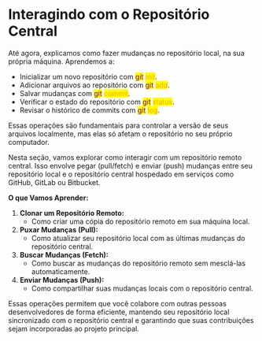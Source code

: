# Interagindo com o Repositório Central

Até agora, explicamos como fazer mudanças no repositório local, na sua própria máquina. Aprendemos a:

* Inicializar um novo repositório com <mark style="color:purple;">git</mark> <mark style="color:orange;">init</mark>.
* Adicionar arquivos ao repositório com <mark style="color:purple;">git</mark> <mark style="color:orange;">add</mark>.
* Salvar mudanças com <mark style="color:purple;">git</mark> <mark style="color:orange;">commit</mark>.
* Verificar o estado do repositório com <mark style="color:purple;">git</mark> <mark style="color:orange;">status</mark>.
* Revisar o histórico de commits com <mark style="color:purple;">git</mark> <mark style="color:orange;">log</mark>.

Essas operações são fundamentais para controlar a versão de seus arquivos localmente, mas elas só afetam o repositório no seu próprio computador.

Nesta seção, vamos explorar como interagir com um repositório remoto central. Isso envolve pegar (pull/fetch) e enviar (push) mudanças entre seu repositório local e o repositório central hospedado em serviços como GitHub, GitLab ou Bitbucket.

**O que Vamos Aprender:**

1. **Clonar um Repositório Remoto:**
   * Como criar uma cópia do repositório remoto em sua máquina local.
2. **Puxar Mudanças (Pull):**
   * Como atualizar seu repositório local com as últimas mudanças do repositório central.
3. **Buscar Mudanças (Fetch):**
   * Como buscar as mudanças do repositório remoto sem mesclá-las automaticamente.
4. **Enviar Mudanças (Push):**
   * Como compartilhar suas mudanças locais com o repositório central.

Essas operações permitem que você colabore com outras pessoas desenvolvedores de forma eficiente, mantendo seu repositório local sincronizado com o repositório central e garantindo que suas contribuições sejam incorporadas ao projeto principal.
